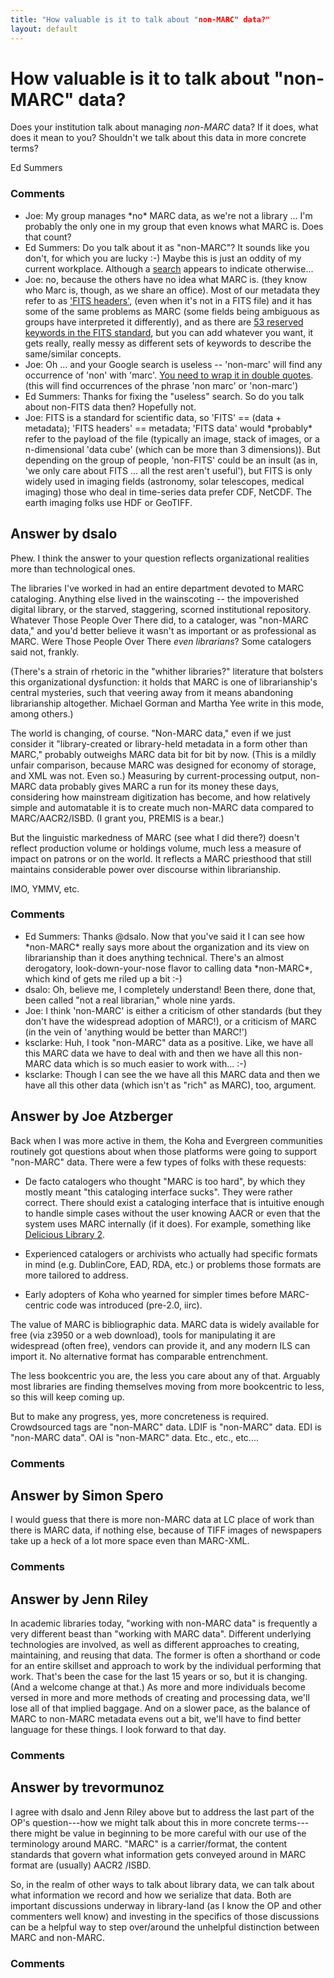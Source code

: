 ```yaml
---
title: "How valuable is it to talk about "non-MARC" data?"
layout: default
---
```

How valuable is it to talk about "non-MARC" data?
=====================
Does your institution talk about managing *non-MARC* data? If it does,
what does it mean to you? Shouldn't we talk about this data in more
concrete terms?

Ed Summers

### Comments ###
* Joe: My group manages \*no\* MARC data, as we're not a library ... I'm
probably the only one in my group that even knows what MARC is. Does
that count?
* Ed Summers: Do you talk about it as "non-MARC"? It sounds like you don't, for which
you are lucky :-) Maybe this is just an oddity of my current workplace.
Although a [search](https://www.google.com/search?q=non-marc) appears to
indicate otherwise...
* Joe: no, because the others have no idea what MARC is. (they know who Marc
is, though, as we share an office). Most of our metadata they refer to
as ['FITS headers'](http://en.wikipedia.org/wiki/FITS), (even when it's
not in a FITS file) and it has some of the same problems as MARC (some
fields being ambiguous as groups have interpreted it differently), and
as there are [53 reserved keywords in the FITS
standard](http://fits.gsfc.nasa.gov/fits\_dictionary.html), but you can
add whatever you want, it gets really, really messy as different sets of
keywords to describe the same/similar concepts.
* Joe: Oh ... and your Google search is useless -- 'non-marc' will find any
occurrence of 'non' with 'marc'. [You need to wrap it in double
quotes](https://www.google.com/search?hl=en&q=%22non-marc%22). (this
will find occurrences of the phrase 'non marc' or 'non-marc')
* Ed Summers: Thanks for fixing the "useless" search. So do you talk about non-FITS
data then? Hopefully not.
* Joe: FITS is a standard for scientific data, so 'FITS' == (data + metadata);
'FITS headers' == metadata; 'FITS data' would \*probably\* refer to the
payload of the file (typically an image, stack of images, or a
n-dimensional 'data cube' (which can be more than 3 dimensions)). But
depending on the group of people, 'non-FITS' could be an insult (as in,
'we only care about FITS ... all the rest aren't useful'), but FITS is
only widely used in imaging fields (astronomy, solar telescopes, medical
imaging) those who deal in time-series data prefer CDF, NetCDF. The
earth imaging folks use HDF or GeoTIFF.


Answer by dsalo
----------------
Phew. I think the answer to your question reflects organizational
realities more than technological ones.

The libraries I've worked in had an entire department devoted to MARC
cataloging. Anything else lived in the wainscoting -- the impoverished
digital library, or the starved, staggering, scorned institutional
repository. Whatever Those People Over There did, to a cataloger, was
"non-MARC data," and you'd better believe it wasn't as important or as
professional as MARC. Were Those People Over There *even librarians*?
Some catalogers said not, frankly.

(There's a strain of rhetoric in the "whither libraries?" literature
that bolsters this organizational dysfunction: it holds that MARC is one
of librarianship's central mysteries, such that veering away from it
means abandoning librarianship altogether. Michael Gorman and Martha Yee
write in this mode, among others.)

The world is changing, of course. "Non-MARC data," even if we just
consider it "library-created or library-held metadata in a form other
than MARC," probably outweighs MARC data bit for bit by now. (This is a
mildly unfair comparison, because MARC was designed for economy of
storage, and XML was not. Even so.) Measuring by current-processing
output, non-MARC data probably gives MARC a run for its money these
days, considering how mainstream digitization has become, and how
relatively simple and automatable it is to create much non-MARC data
compared to MARC/AACR2/ISBD. (I grant you, PREMIS is a bear.)

But the linguistic markedness of MARC (see what I did there?) doesn't
reflect production volume or holdings volume, much less a measure of
impact on patrons or on the world. It reflects a MARC priesthood that
still maintains considerable power over discourse within librarianship.

IMO, YMMV, etc.

### Comments ###
* Ed Summers: Thanks @dsalo. Now that you've said it I can see how \*non-MARC\* really
says more about the organization and its view on librarianship than it
does anything technical. There's an almost derogatory,
look-down-your-nose flavor to calling data \*non-MARC\*, which kind of
gets me riled up a bit :-)
* dsalo: Oh, believe me, I completely understand! Been there, done that, been
called "not a real librarian," whole nine yards.
* Joe: I think 'non-MARC' is either a criticism of other standards (but they
don't have the widespread adoption of MARC!), or a criticism of MARC (in
the vein of 'anything would be better than MARC!')
* ksclarke: Huh, I took "non-MARC" data as a positive. Like, we have all this MARC
data we have to deal with and then we have all this non-MARC data which
is so much easier to work with... :-)
* ksclarke: Though I can see the we have all this MARC data and then we have all
this other data (which isn't as "rich" as MARC), too, argument.

Answer by Joe Atzberger
----------------
Back when I was more active in them, the Koha and Evergreen communities
routinely got questions about when those platforms were going to support
"non-MARC" data. There were a few types of folks with these requests:

-   De facto catalogers who thought "MARC is too hard", by which they
    mostly meant "this cataloging interface sucks". They were rather
    correct. There should exist a cataloging interface that is intuitive
    enough to handle simple cases without the user knowing AACR or even
    that the system uses MARC internally (if it does). For example,
    something like [Delicious Library
    2](http://www.delicious-monster.com/).

-   Experienced catalogers or archivists who actually had specific
    formats in mind (e.g. DublinCore, EAD, RDA, etc.) or problems those
    formats are more tailored to address.

-   Early adopters of Koha who yearned for simpler times before
    MARC-centric code was introduced (pre-2.0, iirc).

The value of MARC is bibliographic data. MARC data is widely available
for free (via z3950 or a web download), tools for manipulating it are
widespread (often free), vendors can provide it, and any modern ILS can
import it. No alternative format has comparable entrenchment.

The less bookcentric you are, the less you care about any of that.
Arguably most libraries are finding themselves moving from more
bookcentric to less, so this will keep coming up.

But to make any progress, yes, more concreteness is required.
Crowdsourced tags are "non-MARC" data. LDIF is "non-MARC" data. EDI is
"non-MARC data". OAI is "non-MARC" data. Etc., etc., etc....

### Comments ###

Answer by Simon Spero
----------------
I would guess that there is more non-MARC data at LC place of work than
there is MARC data, if nothing else, because of TIFF images of
newspapers take up a heck of a lot more space even than MARC-XML.

### Comments ###

Answer by Jenn Riley
----------------
In academic libraries today, "working with non-MARC data" is frequently
a very different beast than "working with MARC data". Different
underlying technologies are involved, as well as different approaches to
creating, maintaining, and reusing that data. The former is often a
shorthand or code for an entire skillset and approach to work by the
individual performing that work. That's been the case for the last 15
years or so, but it is changing. (And a welcome change at that.) As more
and more individuals become versed in more and more methods of creating
and processing data, we'll lose all of that implied baggage. And on a
slower pace, as the balance of MARC to non-MARC metadata evens out a
bit, we'll have to find better language for these things. I look forward
to that day.

### Comments ###

Answer by trevormunoz
----------------
I agree with dsalo and Jenn Riley above but to address the last part of
the OP's question---how we might talk about this in more concrete
terms---there might be value in beginning to be more careful with our
use of the terminology around MARC. "MARC" is a carrier/format, the
content standards that govern what information gets conveyed around in
MARC format are (usually) AACR2 /ISBD.

So, in the realm of other ways to talk about library data, we can talk
about what information we record and how we serialize that data. Both
are important discussions underway in library-land (as I know the OP and
other commenters well know) and investing in the specifics of those
discussions can be a helpful way to step over/around the unhelpful
distinction between MARC and non-MARC.

### Comments ###

